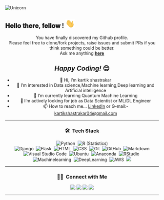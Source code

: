 <img align="center" width=300 alt="Unicorn" src="https://github.com/kartikshastrakar/Data-Science-Portfolio/blob/main/giphy.gif" />


 
<h2> 𝐇𝐞𝐥𝐥𝐨 𝐭𝐡𝐞𝐫𝐞, 𝐟𝐞𝐥𝐥𝐨𝐰 <DAta=>! <img src="https://github.com/ABSphreak/ABSphreak/blob/master/gifs/Hi.gif" width="30px"></h2>  
</div>
<div align="center" width="50">
</div>

<div align="center">
You have finally discovered my Github profile. <br>
Please feel free to clone/fork projects, raise issues and submit PRs if you think something could be better. <br>
Ask me anything <a href="https://www.linkedin.com/in/kartik-shastrakar-054783166/"><b>here</b></a><br>


<i>Happy Coding!</i> 😊
---
- 👋 Hi, I’m kartik shastrakar
- 👀 I’m interested in Data science,Machine learning,Deep learning and Artificial intelligence
- 🌱 I’m currently learning Quantum Machine Learning
- 💞️ I’m actively looking for job as Data Scientist or ML/DL Engineer
- 📫 How to reach me... [LinkedIn](https://www.linkedin.com/in/kartik-shastrakar-054783166) or G-mail:- kartikshastrakar04@gmail.com
---
### 🛠 &nbsp;Tech Stack

![Python](https://img.shields.io/badge/-Python-05122A?style=flat&logo=python)&nbsp;
![R (Statistics)](https://img.shields.io/badge/-R-05122A?style=flat&logo=R&logoColor=276DC3)\
![Django](https://img.shields.io/badge/-Django-05122A?style=flat&logo=django&logoColor=092E20)&nbsp;
![Flask](https://img.shields.io/badge/-Flask-05122A?style=flat&logo=flask)&nbsp;
![HTML](https://img.shields.io/badge/-HTML-05122A?style=flat&logo=HTML5)&nbsp;
![CSS](https://img.shields.io/badge/-CSS-05122A?style=flat&logo=CSS3&logoColor=1572B6)&nbsp;
![Git](https://img.shields.io/badge/-Git-05122A?style=flat&logo=git)&nbsp;
![GitHub](https://img.shields.io/badge/-GitHub-05122A?style=flat&logo=github)&nbsp;
![Markdown](https://img.shields.io/badge/-Markdown-05122A?style=flat&logo=markdown)\
![Visual Studio Code](https://img.shields.io/badge/-Visual%20Studio%20Code-05122A?style=flat&logo=visual-studio-code&logoColor=007ACC)&nbsp;
![Ubuntu](https://img.shields.io/badge/-Ubuntu-05122A?style=flat&logo=Ubuntu&logoColor=007ACC)&nbsp;
![Anaconda](https://img.shields.io/badge/-Anaconda-05122A?style=flat&logo=Anaconda&logoColor=007ACC)&nbsp;
![RStudio](https://img.shields.io/badge/-RStudio-05122A?style=flat&logo=rstudio)&nbsp;
![Machinelearning](https://img.shields.io/badge/-Machinelearning-05122A?style=flat&logo=MachineLearning)&nbsp;
![DeepLearning](https://img.shields.io/badge/-DeepLearning-05122A?style=flat&logo=DeepLearning)&nbsp;
![AWS](https://img.shields.io/badge/-AWS-05122A?style=flat&logo=AWS)&nbsp;
<img src="https://img.shields.io/badge/-Docker-FF0080?style=for-the-badge&logo=docker"/></p>  

 ---
### 🤝🏻 &nbsp;Connect with Me

<p align="center">
<a href="https://github.com/kartikshastrakar"><img src="https://img.shields.io/badge/-kartikshastrakar.com-3423A6?style=flat&logo=Google-Chrome&logoColor=white"/></a>
<a href="https://www.linkedin.com/in/kartik-shastrakar-054783166/"><img src="https://img.shields.io/badge/-Kartik%20Anilrao%20Shastrakar-0077B5?style=flat&logo=Linkedin&logoColor=white"/></a>
<a href="https://www.instagram.com/_kartik_shastrakar/"><img src="https://img.shields.io/badge/-@Kartik_shastrakar-E4405F?style=flat&logo=Instagram&logoColor=white"/></a>
<a href="https://www.facebook.com/kartik.shastrakar"><img src="https://img.shields.io/badge/-@kartikshastrakar-1877F2?style=flat&logo=Facebook&logoColor=white"/></a>

---

